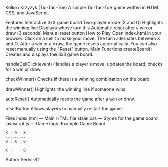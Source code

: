 Kółko i Krzyżyk (Tic-Tac-Toe)
A simple Tic-Tac-Toe game written in HTML, CSS, and JavaScript.

Features
Interactive 3x3 game board
Two-player mode (X and O)
Highlights the winning line
Displays whose turn it is
Automatic reset after a win or draw (3 seconds)
Manual reset button
How to Play
Open index.html in your browser.
Click on a cell to make your move.
The turn alternates between X and O.
After a win or a draw, the game resets automatically. You can also reset manually using the "Reset" button.
Main Functions
createBoard()
Creates and displays the 3x3 game board.

handleCellClick(event)
Handles a player's move, updates the board, checks for a win or draw.

checkWinner()
Checks if there is a winning combination on the board.

drawWinner()
Highlights the winning line if someone wins.

autoReset()
Automatically resets the game after a win or draw.

resetButton
Allows players to manually restart the game.

Files
index.html — Main HTML file
staiel.css — Styles for the game board
javascrpt.js — Game logic
Example Game Board
```
X | O | X
---------
O | X | O
---------
X |   | O
```
Author
Serhii-82
